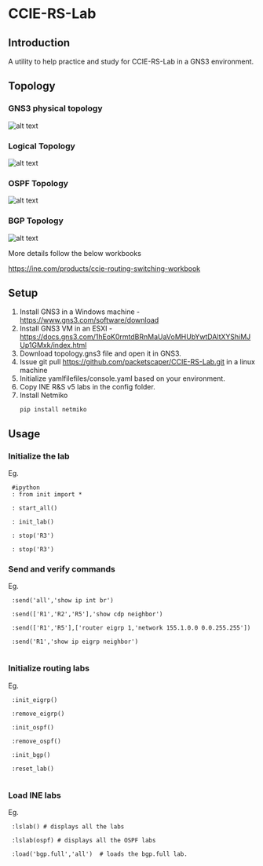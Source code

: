 # CCIE-RS-Lab

## Introduction

A utility to help practice and study for CCIE-RS-Lab in a GNS3 environment.


## Topology

### GNS3 physical topology

![alt text](https://raw.githubusercontent.com/packetscaper/CCIE-RS-Lab/tree/master/topologies/gns3_physical_topology.png)

### Logical Topology

![alt text](https://raw.githubusercontent.com/packetscaper/CCIE-RS-Lab/tree/master/topologies/ip_addressing.png)



### OSPF Topology


![alt text](https://raw.githubusercontent.com/packetscaper/CCIE-RS-Lab/tree/master/topologies/OSPF.png)



### BGP Topology


![alt text](https://raw.githubusercontent.com/packetscaper/CCIE-RS-Lab/tree/master/topologies/BGP.png)


More details follow the below workbooks <br>

https://ine.com/products/ccie-routing-switching-workbook





## Setup

1. Install GNS3 in a Windows machine - https://www.gns3.com/software/download
2. Install GNS3 VM in an ESXI - https://docs.gns3.com/1hEoK0rmtdBRnMaUaVoMHUbYwtDAltXYShiMJUp1GMxk/index.html
2. Download topology.gns3 file and open it in GNS3.
3. Issue git pull https://github.com/packetscaper/CCIE-RS-Lab.git in a linux machine
4. Initialize yamlfilefiles/console.yaml based on your environment.
5. Copy INE R&S v5 labs in the config folder.
5. Install Netmiko
      ```
      pip install netmiko
      
      ```
 
## Usage

### Initialize the lab

Eg.

  ```
   #ipython
   : from init import *
   
   : start_all()
   
   : init_lab()
   
   : stop('R3')
   
   : stop('R3')
  
  ```

### Send and verify commands

Eg. 

  ```
   :send('all','show ip int br')
   
   :send(['R1','R2','R5'],'show cdp neighbor')
   
   :send(['R1','R5'],['router eigrp 1,'network 155.1.0.0 0.0.255.255'])
   
   :send('R1','show ip eigrp neighbor')
   
  ```

### Initialize routing labs

Eg. 
  ```
   :init_eigrp()
   
   :remove_eigrp()
   
   :init_ospf()
   
   :remove_ospf()
   
   :init_bgp()
   
   :reset_lab()
   
  ```

### Load INE labs

Eg.

  ```
   :lslab() # displays all the labs
   
   :lslab(ospf) # displays all the OSPF labs
   
   :load('bgp.full','all')  # loads the bgp.full lab. 
   
   
  ```


